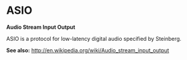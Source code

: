 ASIO
====

**Audio Stream Input Output**

ASIO is a protocol for low-latency digital audio specified by Steinberg.

**See also:** http://en.wikipedia.org/wiki/Audio_stream_input_output
